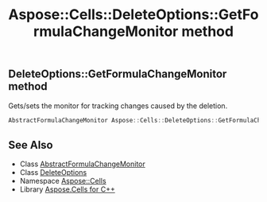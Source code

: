 ﻿---
title: Aspose::Cells::DeleteOptions::GetFormulaChangeMonitor method
linktitle: GetFormulaChangeMonitor
second_title: Aspose.Cells for C++ API Reference
description: 'Aspose::Cells::DeleteOptions::GetFormulaChangeMonitor method. Gets/sets the monitor for tracking changes caused by the deletion in C++.'
type: docs
weight: 800
url: /cpp/aspose.cells/deleteoptions/getformulachangemonitor/
---
## DeleteOptions::GetFormulaChangeMonitor method


Gets/sets the monitor for tracking changes caused by the deletion.

```cpp
AbstractFormulaChangeMonitor Aspose::Cells::DeleteOptions::GetFormulaChangeMonitor()
```

## See Also

* Class [AbstractFormulaChangeMonitor](../../abstractformulachangemonitor/)
* Class [DeleteOptions](../)
* Namespace [Aspose::Cells](../../)
* Library [Aspose.Cells for C++](../../../)
